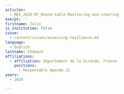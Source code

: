 ```yaml
---
articles:
  - RES_2020-07_Round-table-Monitoring-and-steering
exerpt: ''
firstname: Julie
is_institution: false
issue:
  - content/issues/assessing-resilience.md
language:
  - English
lastname: Chabaud
affiliations:
  - affiliation: Département de la Gironde, France
    positions:
      - Responsable Agenda 21
years:
  - 2020

---
```

